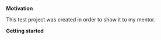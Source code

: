 **Motivation**

This test project was created in order to show it to my mentor. 


**Getting started**
